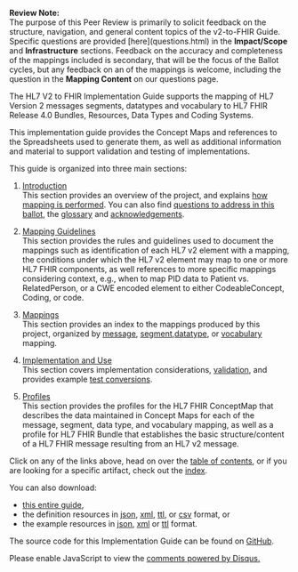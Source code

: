 <p id="publish-box">
<b>Review Note:</b>
<br>The purpose of this Peer Review is primarily to solicit feedback on the structure, navigation,
and general content topics of the v2-to-FHIR Guide.  Specific questions are provided [here](questions.html)
in the <b>Impact/Scope</b> and <b>Infrastructure</b> sections.  Feedback on the accuracy and
completeness of the mappings included is secondary, that will be the focus of the Ballot cycles,
but any feedback on an of the mappings is welcome, including the question in the <b>Mapping Content</b> on our questions page.
<br>
</p>
The HL7 V2 to FHIR Implementation Guide supports the mapping of HL7 Version 2 messages
segments, datatypes and vocabulary to HL7 FHIR Release 4.0 Bundles, Resources, Data
Types and Coding Systems.

This implementation guide provides the Concept Maps and references to the Spreadsheets
used to generate them, as well as additional information and material to support validation
and testing of implementations.

This guide is organized into three main sections:

   1. [Introduction](introduction.html)<br/>This section provides an overview of the project, and explains [how mapping is performed](mapping_guidelines.md).
      You can also find [questions to address in this ballot](questions.html), the [glossary](glossary.html)
      and [acknowledgements](acknowledgements.html).

   2. [Mapping Guidelines](mapping_guidelines.html)<br/>This section provides the rules and guidelines used to document
   the mappings such as identification of each HL7 v2 element with a mapping, the conditions
   under which the HL7 v2 element may map to one or more HL7 FHIR components, as well references
   to more specific mappings considering context, e.g., when to map PID data to Patient vs.
   RelatedPerson, or a CWE encoded element to either CodeableConcept, Coding, or code.

   3. [Mappings](mapping_outputs.html)<br/>This section provides an index to the mappings produced by this project, organized
      by [message](message_maps.html), [segment](segment_maps.html),[datatype](datatype_maps.html),
      or [vocabulary](coding_system_maps.html) mapping.

   4. [Implementation and Use](implementation_considerations.html)<br/>This section covers implementation considerations,
      [validation](validation.html), and provides example [test conversions](test_conversions.html).

   5. [Profiles](profiles.html)<br/>This section provides the profiles for the HL7 FHIR ConceptMap
   that describes the data maintained in Concept Maps for each of the message, segment, data type,
   and vocabulary mapping, as well as a profile for HL7 FHIR Bundle that establishes the basic
   structure/content of a HL7 FHIR message resulting from an HL7 v2 message.

Click on any of the links above, head on over the [table of contents](toc.html), or
if you are looking for a specific artifact, check out the [index](artifacts.html).

You can also download:

* [this entire guide](full-ig.zip),
* the definition resources in [json](definitions.json.zip), [xml](definitions.xml.zip), [ttl](definitions.ttl.zip), or [csv](csvs.zip) format, or
* the example resources in [json](examples.json.zip), [xml](examples.xml.zip) or [ttl](examples.ttl.zip) format.

The source code for this Implementation Guide can be found on [GitHub](https://github.com/HL7/v2-to-fhir/).

<div id="disqus_thread"></div>
<script>
var disqus_config = function () {
this.page.url = "http://build.fhir.org.hl7/v2-to-fhir/branches/master/index.html"; // Replace PAGE_URL with your page's canonical URL variable
this.page.identifier = this.page.url.substring(this.page.url.lastIndexOf("/")+1, this.page.url.lastIndexOf(".")); // Replace PAGE_IDENTIFIER with your page's unique identifier variable
};
(function() { // DON'T EDIT BELOW THIS LINE
var d = document, s = d.createElement('script');
s.src = 'https://v2-to-fhir.disqus.com/embed.js';
s.setAttribute('data-timestamp', +new Date());
(d.head || d.body).appendChild(s);
})();
</script>
<noscript>Please enable JavaScript to view the <a href="https://disqus.com/?ref_noscript">comments powered by Disqus.</a></noscript>
